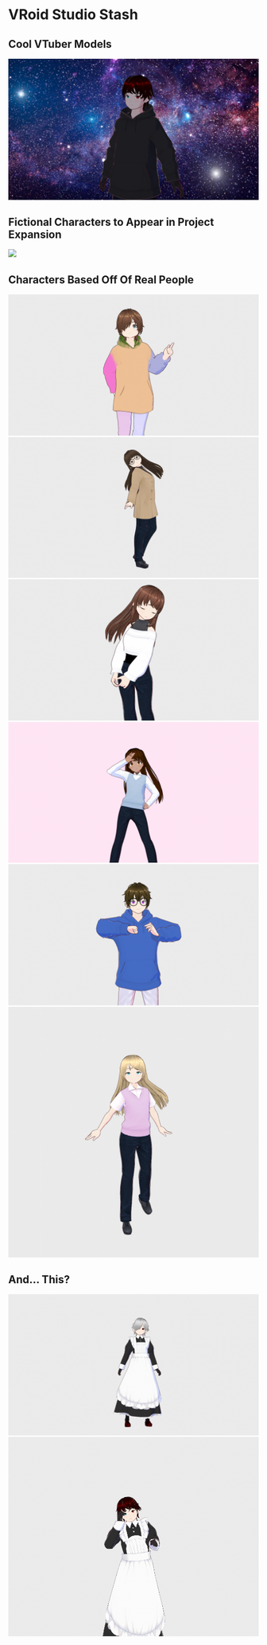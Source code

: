 # VRoid Studio Stash

## Cool VTuber Models
![](https://github.com/SlickFromMars/vroid-stash/blob/main/slick/img/slick_wip.png)
## Fictional Characters to Appear in Project Expansion
![](https://github.com/SlickFromMars/vroid-stash/blob/main/grim/img/grim_dark.png)
## Characters Based Off Of Real People
![](https://github.com/SlickFromMars/vroid-stash/blob/main/alex/img/alex03.png)
![](https://github.com/SlickFromMars/vroid-stash/blob/main/newt/img/newt02.png)
![](https://github.com/SlickFromMars/vroid-stash/blob/main/maddie/img/maddie02.png)
![](https://github.com/SlickFromMars/vroid-stash/blob/main/jazzy/img/jazzy02.png)
![](https://github.com/SlickFromMars/vroid-stash/blob/main/zach/img/zach04.png)
![](https://github.com/SlickFromMars/vroid-stash/blob/main/raya/preview.png)

## And... This?
![](https://github.com/SlickFromMars/vroid-stash/blob/main/grim/img/grim_cursed.png)
![](https://github.com/SlickFromMars/vroid-stash/blob/main/slick/img/slick_cursed.png)
